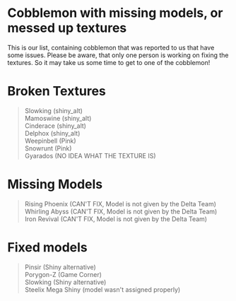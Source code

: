 # Cobblemon with missing models, or messed up textures
This is our list, containing cobblemon that was reported to us that have some issues.
Please be aware, that only one person is working on fixing the textures. So it may take us some time to get to one of the cobblemon!

# Broken Textures
> Slowking (shiny_alt)<br>
> Mamoswine (shiny_alt)<br>
> Cinderace (shiny_alt)<br>
> Delphox (shiny_alt)<br>
> Weepinbell (Pink)<br>
> Snowrunt (Pink)<br>
> Gyarados (NO IDEA WHAT THE TEXTURE IS)<br>

# Missing Models
> Rising Phoenix (CAN'T FIX, Model is not given by the Delta Team)<br>
> Whirling Abyss (CAN'T FIX, Model is not given by the Delta Team)<br>
> Iron Revival (CAN'T FIX, Model is not given by the Delta Team)<br>

# Fixed models
> Pinsir (Shiny alternative)<br>
> Porygon-Z (Game Corner)<br>
> Slowking (Shiny alternative)<br>
> Steelix Mega Shiny (model wasn't assigned properly)<br>
